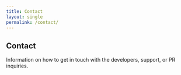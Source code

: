 ```yaml
---
title: Contact
layout: single
permalink: /contact/
---
```


## Contact

Information on how to get in touch with the developers, support, or PR inquiries.
